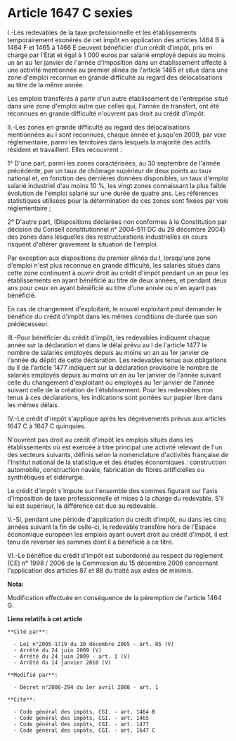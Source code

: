 # Article 1647 C sexies

I.-Les redevables de la taxe professionnelle et les établissements temporairement exonérés de cet impôt en application des
articles 1464 B à 1464 F et 1465 à 1466 E peuvent bénéficier d'un crédit d'impôt, pris en charge par l'Etat et égal à 1 000
euros par salarié employé depuis au moins un an au 1er janvier de l'année d'imposition dans un établissement affecté à une
activité mentionnée au premier alinéa de l'article 1465 et situé dans une zone d'emploi reconnue en grande difficulté au
regard des délocalisations au titre de la même année. 

Les emplois transférés à partir d'un autre établissement de l'entreprise situé dans une zone d'emploi autre que celles qui,
l'année de transfert, ont été reconnues en grande difficulté n'ouvrent pas droit au crédit d'impôt. 

II.-Les zones en grande difficulté au regard des délocalisations mentionnées au I sont reconnues, chaque année et jusqu'en
2009, par voie réglementaire, parmi les territoires dans lesquels la majorité des actifs résident et travaillent. Elles
recouvrent : 

1° D'une part, parmi les zones caractérisées, au 30 septembre de l'année précédente, par un taux de chômage supérieur de deux
points au taux national et, en fonction des dernières données disponibles, un taux d'emploi salarié industriel d'au moins 10
%, les vingt zones connaissant la plus faible évolution de l'emploi salarié sur une durée de quatre ans. Les références
statistiques utilisées pour la détermination de ces zones sont fixées par voie réglementaire ; 

2° D'autre part, (Dispositions déclarées non conformes à la Constitution par décision du Conseil constitutionnel n° 2004-511
DC du 29 décembre 2004) des zones dans lesquelles des restructurations industrielles en cours risquent d'altérer gravement la
situation de l'emploi. 

Par exception aux dispositions du premier alinéa du I, lorsqu'une zone d'emploi n'est plus reconnue en grande difficulté, les
salariés situés dans cette zone continuent à ouvrir droit au crédit d'impôt pendant un an pour les établissements en ayant
bénéficié au titre de deux années, et pendant deux ans pour ceux en ayant bénéficié au titre d'une année ou n'en ayant pas
bénéficié. 

En cas de changement d'exploitant, le nouvel exploitant peut demander le bénéfice du crédit d'impôt dans les mêmes conditions
de durée que son prédécesseur. 

III.-Pour bénéficier du crédit d'impôt, les redevables indiquent chaque année sur la déclaration et dans le délai prévu au I
de l'article 1477 le nombre de salariés employés depuis au moins un an au 1er janvier de l'année du dépôt de cette
déclaration. Les redevables tenus aux obligations du II de l'article 1477 indiquent sur la déclaration provisoire le nombre
de salariés employés depuis au moins un an au 1er janvier de l'année suivant celle du changement d'exploitant ou employés au
1er janvier de l'année suivant celle de la création de l'établissement. Pour les redevables non tenus à ces déclarations, les
indications sont portées sur papier libre dans les mêmes délais. 

IV.-Le crédit d'impôt s'applique après les dégrèvements prévus aux articles 1647 C à 1647 C quinquies.

N'ouvrent pas droit au crédit d'impôt les emplois situés dans les établissements où est exercée à titre principal une
activité relevant de l'un des secteurs suivants, définis selon la nomenclature d'activités française de l'Institut national
de la statistique et des études économiques : construction automobile, construction navale, fabrication de fibres
artificielles ou synthétiques et sidérurgie. 

Le crédit d'impôt s'impute sur l'ensemble des sommes figurant sur l'avis d'imposition de taxe professionnelle et mises à la
charge du redevable. S'il lui est supérieur, la différence est due au redevable. 

V.-Si, pendant une période d'application du crédit d'impôt, ou dans les cinq années suivant la fin de celle-ci, le redevable
transfère hors de l'Espace économique européen les emplois ayant ouvert droit au crédit d'impôt, il est tenu de reverser les
sommes dont il a bénéficié à ce titre. 

VI.-Le bénéfice du crédit d'impôt est subordonné au respect du règlement (CE) n° 1998 / 2006 de la Commission du 15 décembre
2006 concernant l'application des articles 87 et 88 du traité aux aides de minimis.

**Nota:**

Modification effectuée en conséquence de la péremption de l'article 1464 G.

**Liens relatifs à cet article**

	**Cité par**:

	  - Loi n°2005-1719 du 30 décembre 2005 - art. 85 (V)
	  - Arrêté du 24 juin 2009 (V)
	  - Arrêté du 24 juin 2009 - art. 1 (V)
	  - Arrêté du 14 janvier 2010 (V)

	**Modifié par**:

	  - Décret n°2008-294 du 1er avril 2008 - art. 1

	**Cite**:

	  - Code général des impôts, CGI. - art. 1464 B
	  - Code général des impôts, CGI. - art. 1465
	  - Code général des impôts, CGI. - art. 1477
	  - Code général des impôts, CGI. - art. 1647 C
